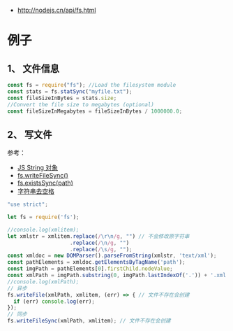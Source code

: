 * http://nodejs.cn/api/fs.html

# 例子
## 1、 文件信息
```js
const fs = require("fs"); //Load the filesystem module
const stats = fs.statSync("myfile.txt");
const fileSizeInBytes = stats.size;
//Convert the file size to megabytes (optional)
const fileSizeInMegabytes = fileSizeInBytes / 1000000.0;
```

## 2、 写文件
参考：  
* [JS String 对象](https://www.w3school.com.cn/jsref/jsref_obj_string.asp)  
* [fs.writeFileSync()](http://nodejs.cn/api/fs.html#fs_fs_writefilesync_file_data_options)
* [fs.existsSync(path)](http://nodejs.cn/api/fs.html#fs_fs_existssync_path)
* [字符串去空格](http://www.hangge.com/blog/cache/detail_1771.html)

```js
"use strict";

let fs = require('fs');

//console.log(xmlitem);
let xmlstr = xmlitem.replace(/\r\n/g, "") // 不会修改原字符串
                    .replace(/\n/g, "")
                    .replace(/\s/g, "");
const xmldoc = new DOMParser().parseFromString(xmlstr, 'text/xml');
const pathElements = xmldoc.getElementsByTagName('path');
const imgPath = pathElements[0].firstChild.nodeValue;
const xmlPath = imgPath.substring(0, imgPath.lastIndexOf('.')) + '.xml';
//console.log(xmlPath);
// 异步
fs.writeFile(xmlPath, xmlitem, (err) => { // 文件不存在会创建
  if (err) console.log(err);
});
// 同步
fs.writeFileSync(xmlPath, xmlitem); // 文件不存在会创建
```
